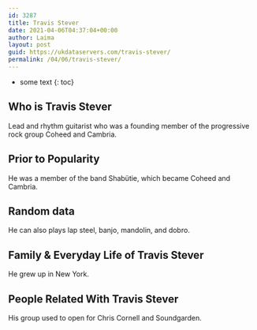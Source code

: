 ```yaml
---
id: 3287
title: Travis Stever
date: 2021-04-06T04:37:04+00:00
author: Laima
layout: post
guid: https://ukdataservers.com/travis-stever/
permalink: /04/06/travis-stever/
---
```


* some text
{: toc}


## Who is Travis Stever
                  
                  
                  
Lead and rhythm guitarist who was a founding member of the progressive rock group Coheed and Cambria.
                  
              
            
              
            
                
                
                
## Prior to Popularity
                  
                  
                  
He was a member of the band Shabütie, which became Coheed and Cambria.
                  
              
            
              
            
                
                
                
## Random data
                  
                  
                  
He can also plays lap steel, banjo, mandolin, and dobro.
                  
              
            
              
            
                
                
                
## Family & Everyday Life of Travis Stever
                  
                  
                  
He grew up in New York.
                  
              
            
              
            
                
                
                
## People Related With Travis Stever
                  
                  
                  
His group used to open for Chris Cornell and Soundgarden.
                  
              
            
              
            
                
              
            
              
              
            
            
              
            
          
          
          